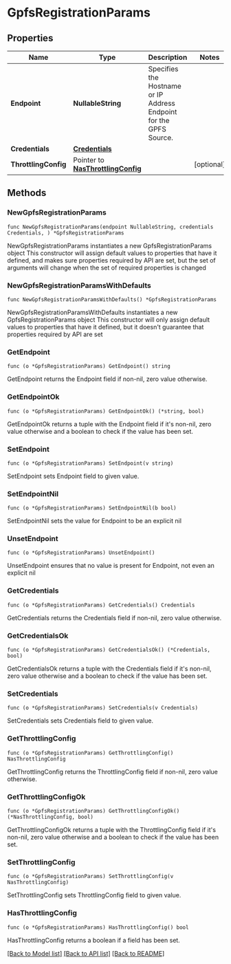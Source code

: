 # GpfsRegistrationParams

## Properties

Name | Type | Description | Notes
------------ | ------------- | ------------- | -------------
**Endpoint** | **NullableString** | Specifies the Hostname or IP Address Endpoint for the GPFS Source. | 
**Credentials** | [**Credentials**](Credentials.md) |  | 
**ThrottlingConfig** | Pointer to [**NasThrottlingConfig**](NasThrottlingConfig.md) |  | [optional] 

## Methods

### NewGpfsRegistrationParams

`func NewGpfsRegistrationParams(endpoint NullableString, credentials Credentials, ) *GpfsRegistrationParams`

NewGpfsRegistrationParams instantiates a new GpfsRegistrationParams object
This constructor will assign default values to properties that have it defined,
and makes sure properties required by API are set, but the set of arguments
will change when the set of required properties is changed

### NewGpfsRegistrationParamsWithDefaults

`func NewGpfsRegistrationParamsWithDefaults() *GpfsRegistrationParams`

NewGpfsRegistrationParamsWithDefaults instantiates a new GpfsRegistrationParams object
This constructor will only assign default values to properties that have it defined,
but it doesn't guarantee that properties required by API are set

### GetEndpoint

`func (o *GpfsRegistrationParams) GetEndpoint() string`

GetEndpoint returns the Endpoint field if non-nil, zero value otherwise.

### GetEndpointOk

`func (o *GpfsRegistrationParams) GetEndpointOk() (*string, bool)`

GetEndpointOk returns a tuple with the Endpoint field if it's non-nil, zero value otherwise
and a boolean to check if the value has been set.

### SetEndpoint

`func (o *GpfsRegistrationParams) SetEndpoint(v string)`

SetEndpoint sets Endpoint field to given value.


### SetEndpointNil

`func (o *GpfsRegistrationParams) SetEndpointNil(b bool)`

 SetEndpointNil sets the value for Endpoint to be an explicit nil

### UnsetEndpoint
`func (o *GpfsRegistrationParams) UnsetEndpoint()`

UnsetEndpoint ensures that no value is present for Endpoint, not even an explicit nil
### GetCredentials

`func (o *GpfsRegistrationParams) GetCredentials() Credentials`

GetCredentials returns the Credentials field if non-nil, zero value otherwise.

### GetCredentialsOk

`func (o *GpfsRegistrationParams) GetCredentialsOk() (*Credentials, bool)`

GetCredentialsOk returns a tuple with the Credentials field if it's non-nil, zero value otherwise
and a boolean to check if the value has been set.

### SetCredentials

`func (o *GpfsRegistrationParams) SetCredentials(v Credentials)`

SetCredentials sets Credentials field to given value.


### GetThrottlingConfig

`func (o *GpfsRegistrationParams) GetThrottlingConfig() NasThrottlingConfig`

GetThrottlingConfig returns the ThrottlingConfig field if non-nil, zero value otherwise.

### GetThrottlingConfigOk

`func (o *GpfsRegistrationParams) GetThrottlingConfigOk() (*NasThrottlingConfig, bool)`

GetThrottlingConfigOk returns a tuple with the ThrottlingConfig field if it's non-nil, zero value otherwise
and a boolean to check if the value has been set.

### SetThrottlingConfig

`func (o *GpfsRegistrationParams) SetThrottlingConfig(v NasThrottlingConfig)`

SetThrottlingConfig sets ThrottlingConfig field to given value.

### HasThrottlingConfig

`func (o *GpfsRegistrationParams) HasThrottlingConfig() bool`

HasThrottlingConfig returns a boolean if a field has been set.


[[Back to Model list]](../README.md#documentation-for-models) [[Back to API list]](../README.md#documentation-for-api-endpoints) [[Back to README]](../README.md)



